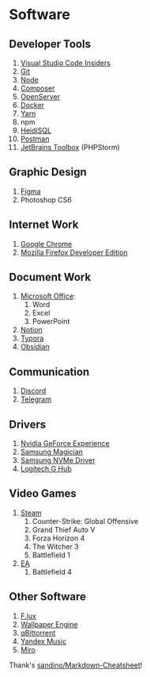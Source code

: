 # Software

## Developer Tools
1. [Visual Studio Code Insiders](https://code.visualstudio.com/insiders/)
2. [Git](https://git-scm.com/downloads)
3. [Node](https://nodejs.org/en/)
4. [Composer](https://getcomposer.org/)
5. [OpenServer](https://softportal.pro/ospanel.html)
6. [Docker](https://www.docker.com/products/docker-desktop/)
7. [Yarn](https://classic.yarnpkg.com/lang/en/docs/install/#mac-stable)
8. npm
9. [HeidiSQL](https://www.heidisql.com/download.php)
10. [Postman](https://www.postman.com/)
11. [JetBrains Toolbox]() (PHPStorm)

## Graphic Design

1. [Figma](https://www.figma.com/downloads/)
2. Photoshop CS6

## Internet Work

1. [Google Chrome](https://www.google.com/chrome/)
2. [Mozilla Firefox Developer Edition](https://www.mozilla.org/ru/firefox/developer/)

## Document Work

1. [Microsoft Office](https://office-download.net/):
   1. Word
   2. Excel
   3. PowerPoint
2. [Notion](https://www.notion.so/desktop)
3. [Typora](https://typora.io/)
4. [Obsidian](https://obsidian.md/)

## Communication

1. [Discord](https://discord.com/download)
2. [Telegram](https://desktop.telegram.org/)

## Drivers

1. [Nvidia GeForce Experience](https://www.nvidia.com/ru-ru/geforce/geforce-experience/)
2. [Samsung Magician](https://semiconductor.samsung.com/consumer-storage/support/tools/)
3. [Samsung NVMe Driver](https://semiconductor.samsung.com/consumer-storage/support/tools/)
4. [Logitech G Hub](https://www.logitechg.com/en-us/innovation/g-hub.html)

## Video Games

1. [Steam](https://www.google.com/url?sa=t&rct=j&q=&esrc=s&source=web&cd=&cad=rja&uact=8&ved=2ahUKEwjOnr6bzLb8AhWitIsKHbjWBh4QjBB6BAgWEAE&url=https%3A%2F%2Fstore.steampowered.com%2Fabout%2FSteam%3Fl%3Drussian&usg=AOvVaw3iFuyXIg9OIn1R-atw9ih-)
   1. Counter-Strike: Global Offensive
   2. Grand Thief Auto V
   3. Forza Horizon 4
   4. The Witcher 3
   5. Battlefield 1
2. [EA](https://www.ea.com/ru-ru/ea-app)
   1. Battlefield 4

## Other Software

1. [F.lux](https://justgetflux.com/)
2. [Wallpaper Engine](https://store.steampowered.com/app/431960/Wallpaper_Engine)
3. [qBittorrent](https://www.qbittorrent.org/)
4. [Yandex Music](https://apps.microsoft.com/store/detail/%D1%8F%D0%BD%D0%B4%D0%B5%D0%BA%D1%81%D0%BC%D1%83%D0%B7%D1%8B%D0%BA%D0%B0/9NBLGGH0CB6D?hl=ru-ru&gl=ru&activetab=pivot%3Aoverviewtab)
5. [Miro](https://miro.com/ru/)

Thank's [sandino/Markdown-Cheatsheet](https://github.com/sandino/Markdown-Cheatsheet)!

